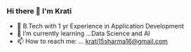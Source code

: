### Hi there 👋 I'm Krati

  
- 🤔 B.Tech with 1 yr Experience in Application Development
- 🌱 I’m currently learning ...Data Science and AI 
- 📫 How to reach me: ... krati15sharma16@gmail.com


<!--
**KratiSharma06/KratiSharma06** is a ✨ _special_ ✨ repository because its `README.md` (this file) appears on your GitHub profile.

Here are some ideas to get you started:

- 🔭 I’m currently working on ...
- 🌱 I’m currently learning ...
- 👯 I’m looking to collaborate on ...
- 🤔 I’m looking for help with ...
- 💬 Ask me about ...
- 📫 How to reach me: ... krati15sharma16@gmail.com
- 😄 Pronouns: ...
- ⚡ Fun fact: ...
-->
